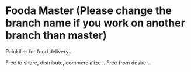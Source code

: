 # Fooda Master (Please change the branch name if you work on another branch than master)

Painkiller for food delivery.. 

Free to share, distribute, commercialize .. Free from desire ..
